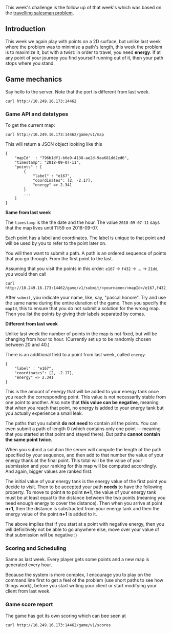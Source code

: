 
This week's challenge is the follow up of that week's which was based on the [travelling salesman problem](https://en.wikipedia.org/wiki/Travelling_salesman_problem).

## Introduction

This week we again play with points on a 2D surface, but unlike last week where the problem was to minimise a path's length, this week the problem is to maximize it, but with a twist: in order to travel, you need **energy**. If at any point of your journey you find yourself running out of it, then your path stops where you stand.

## Game mechanics

Say hello to the server. Note that the port is different from last week.

```
curl http://10.249.16.173:14462
```

### Game API and datatypes

To get the current map:

```
curl http://10.249.16.173:14462/game/v1/map
```

This will return a JSON object looking like this

```
{
    "mapId"  : "796b1df1-b0e9-4138-ae2d-9aa681dd2ed6",
    "timestamp": "2018-09-07-11",
    "points" : [
        {
            "label" : "e167",
            "coordinates": [2, -2.17],
            "energy" => 2.341
        }
        ...
    ]
}
```

**Same from last week**

The `timestamp` is the the date and the hour. The value `2018-09-07-11` says that the map lives until 11:59 on 2018-09-07.

Each point has a label and coordinates. The label is unique to that point and will be used by you to refer to the point later on. 

You will then want to submit a path. A path is an ordered sequence of points that you go through. From the first point to the last.

Assuming that you visit the points in this order: `e167` -> `f432` -> ... -> `21dd`, you would then call

```
curl http://10.249.16.173:14462/game/v1/submit/<yourname>/<mapId>/e167,f432,...,21dd
```

After `submit`, you indicate your name, like, say, "pascal.honore". Try and use the same name during the entire duration of the game. Then you specify the `mapId`, this to ensure that you do not submit a solution for the wrong map. Then you list the points by giving their labels separated by comas.

**Different from last week**

Unlike last week the number of points in the map is not fixed, but will be changing from hour to hour. (Currently set up to be randomly chosen between 20 and 40.)

There is an additional field to a point from last week, called `energy`. 

```
{
    "label" : "e167",
    "coordinates": [2, -2.17],
    "energy" => 2.341
}
```

This is the amount of energy that will be added to your energy tank once you reach the corresponding point. This value is not necessarily stable from one point to another. Also note that **this value can be negative**, meaning that when you reach that point, no energy is added to your energy tank but you actually experience a small leak.

The paths that you submit **do not need** to contain all the points. You can even submit a path of length 0 (which contains only one point -- meaning that you started at that point and stayed there). But paths **cannot contain the same point twice**.

When you submit a solution the server will compute the length of the path specified by your sequence, and then add to that number the value of your energy thank at the final point. This total will be the value of your submission and your ranking for this map will be computed accordingly. And again, bigger values are ranked first.

The initial value of your energy tank is the energy value of the first point you decide to visit. Then to be accepted your path **needs** to have the following property. To move to point **n** to point **n+1**, the value of your energy tank must be at least equal to the distance between the two points (meaning you need enough energy to cover the distance). Then when you arrive at point **n+1**, then the distance is substracted from your energy tank and then the energy value of the point **n+1** is added to it.  
 
The above implies that if you start at a point with negative energy, then you will definitively not be able to go anywhere else, move over your value of that submission will be negative :)  
 
### Scoring and Scheduling

Same as last week. Every player gets some points and a new map is generated every hour.

Because the system is more complex, I encourage you to play on the command line first to get a feel of the problem (use short paths to see how things work), before you start writing your client or start modifying your client from last week. 


### Game score report

The game has got its own scoring which can bee seen at

```
curl http://10.249.16.173:14462/game/v1/scores
```